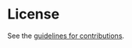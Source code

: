 # License

See the
[guidelines for contributions](https://github.com/OR13/draft-steele-spice-vcard-credentials/blob/main/CONTRIBUTING.md).
